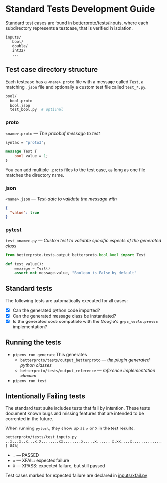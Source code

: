 # Standard Tests Development Guide

Standard test cases are found in [betterproto/tests/inputs](inputs), where each subdirectory represents a testcase, that is verified in isolation.

```
inputs/
   bool/
   double/
   int32/
   ...
```

## Test case directory structure

Each testcase has a `<name>.proto` file with a message called `Test`, a matching `.json` file and optionally a custom test file called `test_*.py`.

```bash
bool/
  bool.proto
  bool.json
  test_bool.py  # optional
```

### proto

`<name>.proto` &mdash; *The protobuf message to test*

```protobuf
syntax = "proto3";

message Test {
    bool value = 1;
}
```

You can add multiple `.proto` files to the test case, as long as one file matches the directory name. 

### json

`<name>.json` &mdash; *Test-data to validate the message with*

```json
{
  "value": true
}
```

### pytest

`test_<name>.py` &mdash; *Custom test to validate specific aspects of the generated class*

```python
from betterproto.tests.output_betterproto.bool.bool import Test

def test_value():
    message = Test()
    assert not message.value, "Boolean is False by default"
```

## Standard tests

The following tests are automatically executed for all cases:

- [x] Can the generated python code imported?
- [x] Can the generated message class be instantiated?
- [x] Is the generated code compatible with the Google's `grpc_tools.protoc` implementation?

## Running the tests

- `pipenv run generate`
  This generates
  - `betterproto/tests/output_betterproto` &mdash; *the plugin generated python classes*
  - `betterproto/tests/output_reference` &mdash; *reference implementation classes*
- `pipenv run test`

## Intentionally Failing tests

The standard test suite includes tests that fail by intention. These tests document known bugs and missing features that are intended to be corrented in the future.

When running `pytest`, they show up as `x` or  `X` in the test results.

```
betterproto/tests/test_inputs.py ..x...x..x...x.X........xx........x.....x.......x.xx....x...................... [ 84%]
```

- `.` &mdash; PASSED
- `x` &mdash; XFAIL: expected failure
- `X` &mdash; XPASS: expected failure, but still passed

Test cases marked for expected failure are declared in [inputs/xfail.py](inputs.xfail.py)